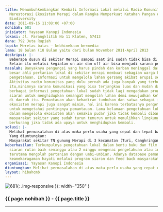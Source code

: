 ```yaml
---
title: Menumbuhkembangkan Kembali Informasi Lokal melalui Radio Komunitas dalam Upaya
  Merestorasi Ekosistem Merapi dalam Rangka Memperkuat Ketahan Pangan dan Monitoring
  Biodiversity
date: 2011-09-16 11:08:00 +07:00
nohibah: 681
inisiator: Yayasan Kanopi Indonesia
lokasi: Jl. Parangklitik No 11 Klaten, 57413
dana: 792 Juta Rupiah
topik: Meretas batas – kebhinekaan bermedia
lama: 18 bulan (18 Bulan yaitu dari bulan November 2011-April 2013
deskripsi: |-
  Beberapa dusun di sekitar Merapi sampai saat ini sudah tidak bisa di huni lagi bahkan harus pindah dari kampungnya karena termasuk daerah rawan bencana. Karena hal tersebut, masyarakat di desa ini harus mencari mata pencaharian yang baru untuk memperoleh pangan sehari-hari, dan ini membutuhkan dampingan agar prosesnya lebih cepat dan tepat. Ketrampilan dasar penduduk sekitar Merapi adalah bercocok tanam dan berkebun untuk itu harus ada usaha dalam merestorasi ekosistem merapi untuk memperkuat ketahanan pangan melalui tata cara bertanam umbi-umbian lokal dengan pengetahuan mengolah tanah secara lokal yang audah turun temurun. Dalam keseharian, masyarakat di sekitar merapi sudah terbiasa dengan penggunaan teknologi dan bahasa lokal melalui radio komunitas yang tersebar dibeberapa kecamatan di daerah lereng. Informasi yang disampaikan selain ilmu pengetahuan juga semangat untuk membangun kembali daerah merapi yang gersang.
  Selain itu melalui kegiatan on air dan off air bisa menjadi sarana pemantauan keanekaragaman hayati sebagai indikator berangsur-angsur pulihnya ekosistem kawasan Merapi.
masalah: Banyaknya pengungsi yang harus pindah dan korban meninggal dari sebagian
  besar ahli pertanian lokal di sekitar merapi membuat sebagian warga kehilangan sumber
  pengetahuan. Informasi untuk mengelola lahan gersang akibat erupsi semakin berkurang.
  Aktivitas radio komunitas yang dulu pernah ada juga banyak yang terhenti. Tak hanya
  itu,minimnya sarana komunikasi yang bisa terjangkau luas dan mudah dalam mengakses
  berbagai informasi pengetahuan lokal sudah tidak lagi mengadakan program-program
  siaran untuk menghidupkan semangat mengolah lahan demi mewujudkan ketahanan pangan
  di daerah itu. Pemantauan akan kehadiran tumbuhan dan satwa sebagai indikator pulihnya
  ekosistem merapi juga sangat minim, hal ini karena terbatasnya pengetahuan dan sumberdaya
  untuk mengetahui pentingnya pemantauan. Lama kelamaan pengetahuan lokal atau kearifan
  dalam mengelola ekosistem akan semakin pudar jika tidak kembali dibangun dan kepedulian
  masyarakat sekitar yang sudah turun temurun untuk memulihkan lingkungan akan terus
  berkurang jika tidak ada upaya untuk menghidupkan kembali.
solusi: |-
  Melihat permasalahan di atas maka perlu usaha yang cepat dan tepat baik sasaran dan teknologi yang digunakan. Untuk mengumpulkan kembali informasi lokal dari sebagian warga yang ahli pertanian perlu diadakan sharing dan pendataan untuk menggali berbagai pengetahuan tersebut. Bagi sebagian besar daerah yang masih bisa di huni, perlu perlu informasi cepat dalam mengelola lahan sebagai sarana merrestorasi ekosistem merapi. Dengan menghidupkan kembali radio komunitas yang pernah ada, dan memberikan program-program siaran baik on air ataupun off air sebagai usaha menyebarkan pengetahuan yang telah dikumpulkan kepada masyarakat sekitar yang lebih luas. Selain itu melalui program siaran dalam bentuk talkshow dua atau seminggu sekali dan mempublikasikan kembali pengetahuan lokal yang ada dalam bentuk film ataupun buku bisa dijadikan sebagai sumber pengetahuan lokal bagi warga sekitar. Dari program-program siaran juga bisa dijadikan pengetahuan penting dalam pemantauan keberadaan satwa dan tumbuhan lokal sebagai indikator berangsur-angsur pulihnya ekosistem merapi. data pemantauan ini cukup penting untuk usaha pelestarian keanekaragaman hayati sekitar merapi
  Yang diuntungkan:
  Masyarakat sekitar TN gunung Merapi di 3 kecamatan (Turi, Cangkringan, Pakem) yang meliputi Beberapa dusun di Desa Umbulharjo (Dusun Pelem Sari dan Dusun Pangukrejo), Desa Kepuhharjo (Dusun Pager Jurang, Kali Adem, Petung, Jambu, Kopeng, Batur) dan Desa Glagahharjo (Dusun Kali Tengah Lor, Kali Tengah Kidul, Srunen, Ngancar, Glagah Malang) dengan mengaktifkan 2 radio komunitas dengan kerjasama dengan radio nasional (RRI cabang yogyakarta) yang sudah mempunyai program kerjasama dengan kanopi Indonesia dalam bentuk talkshow setiap 2 minggu sekali
keberhasilan: Terkumpulnya pengetahuan lokal dalam bentu buku dan film. Adanya program
  siaran rutin baik seminggu atau 2 minggu mengenai pengetahuan atau informasi lokal
  terutama mengolah pertanian dengan umbi-umbian. Adanya database pemantauan untuk
  keanekaragaman hayati melalui program siaran dan feed back masyarakat sekitar.
organisasi: Yayasan Kanopi Indonesia
diuntungkan: Melihat permasalahan di atas maka perlu usaha yang cepat dan tepat baik sasaran dan teknologi yang digunakan. Untuk mengumpulkan kembali informasi lokal dari sebagian warga yang ahli pertanian perlu diadakan sharing dan pendataan untuk menggali berbagai pengetahuan tersebut. Bagi sebagian besar daerah yang masih bisa di huni, perlu perlu informasi cepat dalam mengelola lahan sebagai sarana merrestorasi ekosistem merapi. Dengan menghidupkan kembali radio komunitas yang pernah ada, dan memberikan program-program siaran baik on air ataupun off air sebagai usaha menyebarkan pengetahuan yang telah dikumpulkan kepada masyarakat sekitar yang lebih luas. Selain itu melalui program siaran dalam bentuk talkshow dua atau seminggu sekali dan mempublikasikan kembali pengetahuan lokal yang ada dalam bentuk film ataupun buku bisa dijadikan sebagai sumber pengetahuan lokal bagi warga sekitar. Dari program-program siaran juga bisa dijadikan pengetahuan penting dalam pemantauan keberadaan satwa dan tumbuhan lokal sebagai indikator berangsur-angsur pulihnya ekosistem merapi. data pemantauan ini cukup penting untuk usaha pelestarian keanekaragaman hayati sekitar merapi
layout: hibahcmb
---
```


![681](/static/img/hibahcmb/681.png){: .img-responsive }{: width="350" }

### {{ page.nohibah }} - {{ page.title }}

---
